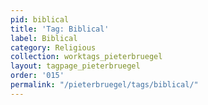 ```yaml
---
pid: biblical
title: 'Tag: Biblical'
label: Biblical
category: Religious
collection: worktags_pieterbruegel
layout: tagpage_pieterbruegel
order: '015'
permalink: "/pieterbruegel/tags/biblical/"
---
```


